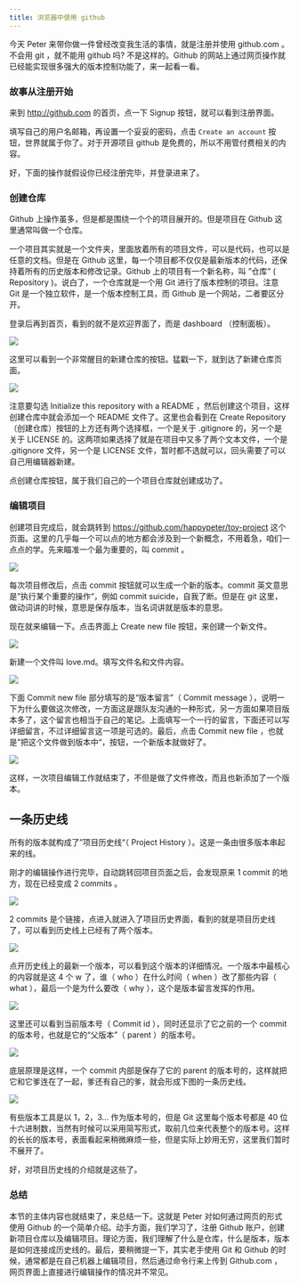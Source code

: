 ```yaml
---
title: 浏览器中使用 github
---
```


今天 Peter 来带你做一件曾经改变我生活的事情，就是注册并使用 github.com 。不会用 git ，就不能用 github 吗? 不是这样的。Github 的网站上通过网页操作就已经能实现很多强大的版本控制功能了，来一起看一看。

### 故事从注册开始

来到 <http://github.com> 的首页，点一下 Signup 按钮，就可以看到注册界面。

填写自己的用户名邮箱，再设置一个妥妥的密码，点击 `Create an account` 按钮，世界就属于你了。对于开源项目 github 是免费的，所以不用管付费相关的内容。

好，下面的操作就假设你已经注册完毕，并登录进来了。


### 创建仓库

Github 上操作虽多，但是都是围绕一个个的项目展开的。但是项目在 Github 这里通常叫做一个仓库。

一个项目其实就是一个文件夹，里面放着所有的项目文件，可以是代码，也可以是任意的文档。但是在 Github 这里，每一个项目都不仅仅是最新版本的代码，还保持着所有的历史版本和修改记录。Github 上的项目有一个新名称，叫 ”仓库“ ( Repository )。说白了，一个仓库就是一个用 Git 进行了版本控制的项目。注意 Git 是一个独立软件，是一个版本控制工具，而 Github 是一个网站，二者要区分开。

登录后再到首页，看到的就不是欢迎界面了，而是 dashboard （控制面板）。

![](https://img.haoqicat.com/2018102401.jpg)

这里可以看到一个非常醒目的新建仓库的按钮。猛戳一下，就到达了新建仓库页面。


![](https://img.haoqicat.com/2018102402.jpg)

注意要勾选 Initialize this repository with a README ，然后创建这个项目，这样创建仓库中就会添加一个 README 文件了。这里也会看到在 Create Repository （创建仓库）按钮的上方还有两个选择框，一个是关于 .gitignore 的，另一个是关于 LICENSE 的。这两项如果选择了就是在项目中又多了两个文本文件，一个是 .gitignore 文件，另一个是 LICENSE 文件，暂时都不选就可以，回头需要了可以自己用编辑器新建。

点创建仓库按钮，属于我们自己的一个项目仓库就创建成功了。

### 编辑项目

创建项目完成后，就会跳转到 https://github.com/happypeter/toy-project 这个页面。这里的几乎每一个可以点的地方都会涉及到一个新概念，不用着急，咱们一点点的学。先来瞄准一个最为重要的，叫 commit 。

![](https://img.haoqicat.com/2018102403.jpg)

每次项目修改后，点击 commit 按钮就可以生成一个新的版本。commit 英文意思是”执行某个重要的操作“，例如 commit suicide，自我了断。但是在 git 这里，做动词讲的时候，意思是保存版本，当名词讲就是版本的意思。

现在就来编辑一下。点击界面上 Create new file 按钮，来创建一个新文件。

![](https://img.haoqicat.com/2018102404.jpg)

新建一个文件叫 love.md。填写文件名和文件内容。

![](https://img.haoqicat.com/2018102405.jpg)

下面 Commit new file 部分填写的是“版本留言”（ Commit message ），说明一下为什么要做这次修改，一方面这是跟队友沟通的一种形式，另一方面如果项目版本多了，这个留言也相当于自己的笔记。上面填写一个一行的留言，下面还可以写详细留言，不过详细留言这一项是可选的。最后，点击 Commit new file ，也就是”把这个文件做到版本中“，按钮，一个新版本就做好了。


![](https://img.haoqicat.com/2018102406.jpg)

这样，一次项目编辑工作就结束了，不但是做了文件修改，而且也新添加了一个版本。

## 一条历史线

所有的版本就构成了”项目历史线“（ Project History ）。这是一条由很多版本串起来的线。

刚才的编辑操作进行完毕，自动跳转回项目页面之后，会发现原来 1 commit 的地方，现在已经变成 2 commits 。

![](https://img.haoqicat.com/2018102407.jpg)

2 commits 是个链接，点进入就进入了项目历史界面，看到的就是项目历史线了，可以看到历史线上已经有了两个版本。

![](https://img.haoqicat.com/2018102408.jpg)

点开历史线上的最新一个版本，可以看到这个版本的详细情况。一个版本中最核心的内容就是这 4 个 w 了，谁（ who ）在什么时间（ when ）改了那些内容（ what ），最后一个是为什么要改（ why ），这个是版本留言发挥的作用。

![](https://img.haoqicat.com/2018102409.jpg)

这里还可以看到当前版本号（ Commit id ），同时还显示了它之前的一个 commit 的版本号，也就是它的“父版本”（ parent ）的版本号。

![](https://img.haoqicat.com/2018102410.jpg)

底层原理是这样，一个 commit 内部是保存了它的 parent 的版本号的，这样就把它和它爹连在了一起，爹还有自己的爹，就会形成下图的一条历史线。

![](https://img.haoqicat.com/2018102411.jpg)

有些版本工具是以 1，2，3… 作为版本号的，但是 Git 这里每个版本号都是 40 位十六进制数，当然有时候可以采用简写形式，取前几位来代表整个的版本号。这样的长长的版本号，表面看起来稍微麻烦一些，但是实际上妙用无穷，这里我们暂时不展开了。

好，对项目历史线的介绍就是这些了。

### 总结

本节的主体内容也就结束了，来总结一下。这就是 Peter 对如何通过网页的形式使用 Github 的一个简单介绍。动手方面，我们学习了，注册 Github 账户，创建新项目仓库以及编辑项目。理论方面，我们理解了什么是仓库，什么是版本，版本是如何连接成历史线的。最后，要稍微提一下，其实老手使用 Git 和 Github 的时候，通常都是在自己机器上编辑项目，然后通过命令行来上传到 Github.com ，网页界面上直接进行编辑操作的情况并不常见。
